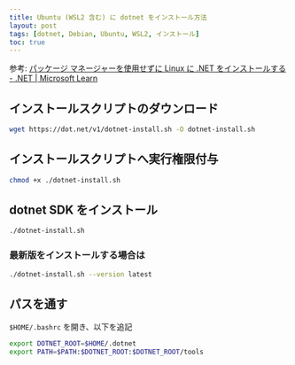 ```yaml
---
title: Ubuntu (WSL2 含む) に dotnet をインストール方法
layout: post
tags: [dotnet, Debian, Ubuntu, WSL2, インストール]
toc: true
---
```


参考: 
[パッケージ マネージャーを使用せずに Linux に .NET をインストールする - .NET | Microsoft Learn](https://learn.microsoft.com/ja-jp/dotnet/core/install/linux-scripted-manual#scripted-install)


## インストールスクリプトのダウンロード
```bash
wget https://dot.net/v1/dotnet-install.sh -O dotnet-install.sh
```

## インストールスクリプトへ実行権限付与
```bash
chmod +x ./dotnet-install.sh
```

## dotnet SDK をインストール
```bash
./dotnet-install.sh
```

### 最新版をインストールする場合は
```bash
./dotnet-install.sh --version latest
```

## パスを通す
`$HOME/.bashrc` を開き、以下を追記

```bash
export DOTNET_ROOT=$HOME/.dotnet
export PATH=$PATH:$DOTNET_ROOT:$DOTNET_ROOT/tools

```